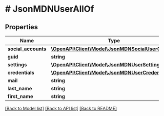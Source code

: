 # # JsonMDNUserAllOf

## Properties

Name | Type | Description | Notes
------------ | ------------- | ------------- | -------------
**social_accounts** | [**\OpenAPI\Client\Model\JsonMDNSocialUserObject[]**](JsonMDNSocialUserObject.md) |  | [optional]
**guid** | **string** |  | [optional]
**settings** | [**\OpenAPI\Client\Model\JsonMDNUserSetting[]**](JsonMDNUserSetting.md) |  | [optional]
**credentials** | [**\OpenAPI\Client\Model\JsonMDNUserCredentials**](JsonMDNUserCredentials.md) |  | [optional]
**mail** | **string** |  | [optional]
**last_name** | **string** |  | [optional]
**first_name** | **string** |  | [optional]

[[Back to Model list]](../../README.md#models) [[Back to API list]](../../README.md#endpoints) [[Back to README]](../../README.md)
